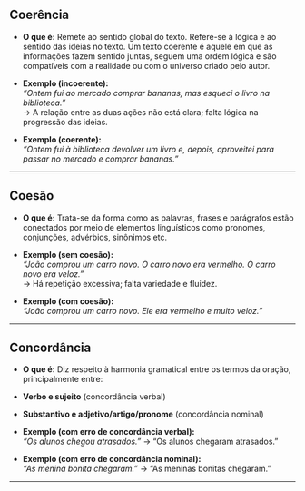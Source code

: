 ## Coerência

- **O que é:** Remete ao sentido global do texto. Refere-se à lógica e ao sentido das ideias no texto. Um texto coerente é aquele em que as informações fazem sentido juntas, seguem uma ordem lógica e são compatíveis com a realidade ou com o universo criado pelo autor.

- **Exemplo (incoerente):**  
    _“Ontem fui ao mercado comprar bananas, mas esqueci o livro na biblioteca.”_  
    → A relação entre as duas ações não está clara; falta lógica na progressão das ideias.

- **Exemplo (coerente):**  
    _“Ontem fui à biblioteca devolver um livro e, depois, aproveitei para passar no mercado e comprar bananas.”_

---
## Coesão

- **O que é:** Trata-se da forma como as palavras, frases e parágrafos estão conectados por meio de elementos linguísticos como pronomes, conjunções, advérbios, sinônimos etc.

- **Exemplo (sem coesão):**  
    _“João comprou um carro novo. O carro novo era vermelho. O carro novo era veloz.”_  
    → Há repetição excessiva; falta variedade e fluidez.

- **Exemplo (com coesão):**  
    _“João comprou um carro novo. Ele era vermelho e muito veloz.”_

---
## Concordância

- **O que é:** Diz respeito à harmonia gramatical entre os termos da oração, principalmente entre:

- **Verbo e sujeito** (concordância verbal)
- **Substantivo e adjetivo/artigo/pronome** (concordância nominal)

- **Exemplo (com erro de concordância verbal):**  
    _“Os alunos chegou atrasados.”_ 
    → “Os alunos chegaram atrasados.”

- **Exemplo (com erro de concordância nominal):**  
    _“As menina bonita chegaram.”_ 
    → “As meninas bonitas chegaram.”

---

